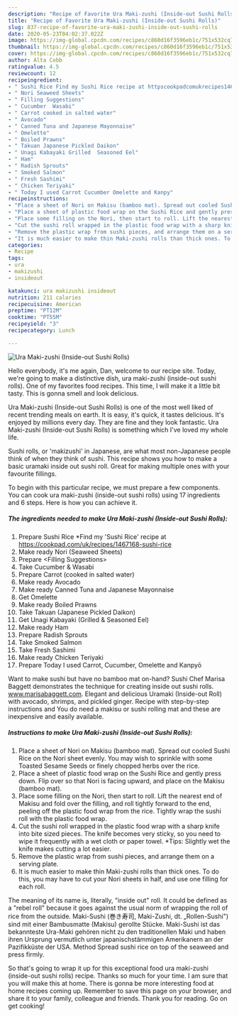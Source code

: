```yaml
---
description: "Recipe of Favorite Ura Maki-zushi (Inside-out Sushi Rolls)"
title: "Recipe of Favorite Ura Maki-zushi (Inside-out Sushi Rolls)"
slug: 837-recipe-of-favorite-ura-maki-zushi-inside-out-sushi-rolls
date: 2020-05-23T04:02:37.022Z
image: https://img-global.cpcdn.com/recipes/c860d16f3596eb1c/751x532cq70/ura-maki-zushi-inside-out-sushi-rolls-recipe-main-photo.jpg
thumbnail: https://img-global.cpcdn.com/recipes/c860d16f3596eb1c/751x532cq70/ura-maki-zushi-inside-out-sushi-rolls-recipe-main-photo.jpg
cover: https://img-global.cpcdn.com/recipes/c860d16f3596eb1c/751x532cq70/ura-maki-zushi-inside-out-sushi-rolls-recipe-main-photo.jpg
author: Alta Cobb
ratingvalue: 4.5
reviewcount: 12
recipeingredient:
- " Sushi Rice Find my Sushi Rice recipe at httpscookpadcomukrecipes1467168sushirice"
- " Nori Seaweed Sheets"
- " Filling Suggestions"
- " Cucumber  Wasabi"
- " Carrot cooked in salted water"
- " Avocado"
- " Canned Tuna and Japanese Mayonnaise"
- " Omelette"
- " Boiled Prawns"
- " Takuan Japanese Pickled Daikon"
- " Unagi Kabayaki Grilled  Seasoned Eel"
- " Ham"
- " Radish Sprouts"
- " Smoked Salmon"
- " Fresh Sashimi"
- " Chicken Teriyaki"
- " Today I used Carrot Cucumber Omelette and Kanpy"
recipeinstructions:
- "Place a sheet of Nori on Makisu (bamboo mat). Spread out cooled Sushi Rice on the Nori sheet evenly. You may wish to sprinkle with some Toasted Sesame Seeds or finely chopped herbs over the rice."
- "Place a sheet of plastic food wrap on the Sushi Rice and gently press down. Flip over so that Nori is facing upward, and place on the Makisu (bamboo mat)."
- "Place some filling on the Nori, then start to roll. Lift the nearest end of Makisu and fold over the filling, and roll tightly forward to the end, peeling off the plastic food wrap from the rice. Tightly wrap the sushi roll with the plastic food wrap."
- "Cut the sushi roll wrapped in the plastic food wrap with a sharp knife into bite sized pieces. The knife becomes very sticky, so you need to wipe it frequently with a wet cloth or paper towel. *Tips: Slightly wet the knife makes cutting a lot easier."
- "Remove the plastic wrap from sushi pieces, and arrange them on a serving plate."
- "It is much easier to make thin Maki-zushi rolls than thick ones. To do this, you may have to cut your Nori sheets in half, and use one filling for each roll."
categories:
- Recipe
tags:
- ura
- makizushi
- insideout

katakunci: ura makizushi insideout 
nutrition: 211 calories
recipecuisine: American
preptime: "PT12M"
cooktime: "PT55M"
recipeyield: "3"
recipecategory: Lunch

---
```



![Ura Maki-zushi (Inside-out Sushi Rolls)](https://img-global.cpcdn.com/recipes/c860d16f3596eb1c/751x532cq70/ura-maki-zushi-inside-out-sushi-rolls-recipe-main-photo.jpg)

Hello everybody, it's me again, Dan, welcome to our recipe site. Today, we're going to make a distinctive dish, ura maki-zushi (inside-out sushi rolls). One of my favorites food recipes. This time, I will make it a little bit tasty. This is gonna smell and look delicious.

Ura Maki-zushi (Inside-out Sushi Rolls) is one of the most well liked of recent trending meals on earth. It is easy, it's quick, it tastes delicious. It's enjoyed by millions every day. They are fine and they look fantastic. Ura Maki-zushi (Inside-out Sushi Rolls) is something which I've loved my whole life.

Sushi rolls, or &#39;makizushi&#39; in Japanese, are what most non-Japanese people think of when they think of sushi. This recipe shows you how to make a basic uramaki inside out sushi roll. Great for making multiple ones with your favourite fillings.


To begin with this particular recipe, we must prepare a few components. You can cook ura maki-zushi (inside-out sushi rolls) using 17 ingredients and 6 steps. Here is how you can achieve it.

<!--inarticleads1-->

##### The ingredients needed to make Ura Maki-zushi (Inside-out Sushi Rolls):

1. Prepare  Sushi Rice *Find my &#39;Sushi Rice&#39; recipe at https://cookpad.com/uk/recipes/1467168-sushi-rice
1. Make ready  Nori (Seaweed Sheets)
1. Prepare  &lt;Filling Suggestions&gt;
1. Take  Cucumber &amp; Wasabi
1. Prepare  Carrot (cooked in salted water)
1. Make ready  Avocado
1. Make ready  Canned Tuna and Japanese Mayonnaise
1. Get  Omelette
1. Make ready  Boiled Prawns
1. Take  Takuan (Japanese Pickled Daikon)
1. Get  Unagi Kabayaki (Grilled &amp; Seasoned Eel)
1. Make ready  Ham
1. Prepare  Radish Sprouts
1. Take  Smoked Salmon
1. Take  Fresh Sashimi
1. Make ready  Chicken Teriyaki
1. Prepare  Today I used Carrot, Cucumber, Omelette and Kanpyō


Want to make sushi but have no bamboo mat on-hand? Sushi Chef Marisa Baggett demonstrates the technique for creating inside out sushi rolls. www.marisabaggett.com. Elegant and delicious Uramaki (Inside-out Roll) with avocado, shrimps, and pickled ginger. Recipe with step-by-step instructions and You do need a makisu or sushi rolling mat and these are inexpensive and easily available. 

<!--inarticleads2-->

##### Instructions to make Ura Maki-zushi (Inside-out Sushi Rolls):

1. Place a sheet of Nori on Makisu (bamboo mat). Spread out cooled Sushi Rice on the Nori sheet evenly. You may wish to sprinkle with some Toasted Sesame Seeds or finely chopped herbs over the rice.
1. Place a sheet of plastic food wrap on the Sushi Rice and gently press down. Flip over so that Nori is facing upward, and place on the Makisu (bamboo mat).
1. Place some filling on the Nori, then start to roll. Lift the nearest end of Makisu and fold over the filling, and roll tightly forward to the end, peeling off the plastic food wrap from the rice. Tightly wrap the sushi roll with the plastic food wrap.
1. Cut the sushi roll wrapped in the plastic food wrap with a sharp knife into bite sized pieces. The knife becomes very sticky, so you need to wipe it frequently with a wet cloth or paper towel. *Tips: Slightly wet the knife makes cutting a lot easier.
1. Remove the plastic wrap from sushi pieces, and arrange them on a serving plate.
1. It is much easier to make thin Maki-zushi rolls than thick ones. To do this, you may have to cut your Nori sheets in half, and use one filling for each roll.


The meaning of its name is, literally, &#34;inside out&#34; roll. It could be defined as a &#34;rebel roll&#34; because it goes against the usual norm of wrapping the roll of rice from the outside. Maki-Sushi (巻き寿司, Maki-Zushi, dt. „Rollen-Sushi&#34;) sind mit einer Bambusmatte (Makisu) gerollte Stücke. Maki-Sushi ist das bekannteste Ura-Maki gehören nicht zu den traditionellen Maki und haben ihren Ursprung vermutlich unter japanischstämmigen Amerikanern an der Pazifikküste der USA. Method Spread sushi rice on top of the seaweed and press firmly. 

So that's going to wrap it up for this exceptional food ura maki-zushi (inside-out sushi rolls) recipe. Thanks so much for your time. I am sure that you will make this at home. There is gonna be more interesting food at home recipes coming up. Remember to save this page on your browser, and share it to your family, colleague and friends. Thank you for reading. Go on get cooking!
